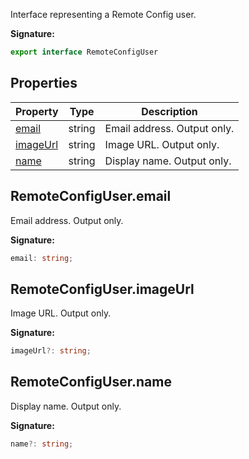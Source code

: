 Interface representing a Remote Config user.

<b>Signature:</b>

```typescript
export interface RemoteConfigUser 
```

## Properties

|  Property | Type | Description |
|  --- | --- | --- |
|  [email](./firebase-admin.remote-config.remoteconfiguser.md#remoteconfiguseremail) | string | Email address. Output only. |
|  [imageUrl](./firebase-admin.remote-config.remoteconfiguser.md#remoteconfiguserimageurl) | string | Image URL. Output only. |
|  [name](./firebase-admin.remote-config.remoteconfiguser.md#remoteconfigusername) | string | Display name. Output only. |

## RemoteConfigUser.email

Email address. Output only.

<b>Signature:</b>

```typescript
email: string;
```

## RemoteConfigUser.imageUrl

Image URL. Output only.

<b>Signature:</b>

```typescript
imageUrl?: string;
```

## RemoteConfigUser.name

Display name. Output only.

<b>Signature:</b>

```typescript
name?: string;
```
